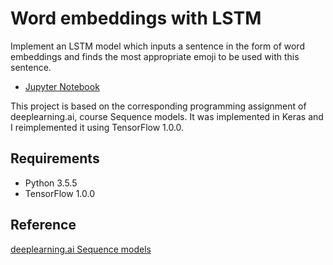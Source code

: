 # Word embeddings with LSTM


Implement an LSTM model which inputs a sentence in the form of word embeddings and finds the most appropriate emoji to be used with this sentence.
*	[Jupyter Notebook](https://nbviewer.jupyter.org/github/vgkortsas/NLP_projects/blob/master/Word_embeddings_LSTM/Word_embeddings_LSTM.ipynb)

This project is based on the corresponding programming assignment of deeplearning.ai, course Sequence models. It was implemented in Keras and I reimplemented it using TensorFlow 1.0.0.

## Requirements
- Python 3.5.5
- TensorFlow 1.0.0

## Reference
[deeplearning.ai Sequence models](https://www.coursera.org/learn/nlp-sequence-models)